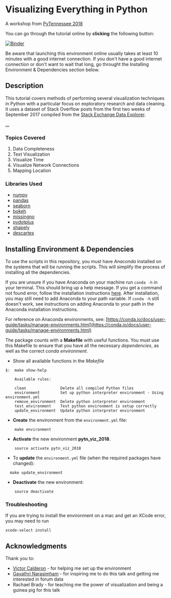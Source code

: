 # Visualizing Everything in Python

A workshop from [PyTennessee 2018](https://www.pytennessee.org/schedule/presentation/187/)

You can go through the tutorial online by **clicking** the following button:

[![Binder](https://mybinder.org/badge.svg)](https://mybinder.org/v2/gh/kbrady/pytn_2018/master)

Be aware that launching this environment online usually takes at least 10 minutes with a good internet connection. If you don't have a good internet connection or don't want to wait that long, go throught the Installing Environment & Dependencies section below.

## Description

This tutorial covers methods of performing several visualization techniques in Python with a particular focus on exploratory research and data cleaning. It uses a dataset of Stack Overflow posts from the first two weeks of September 2017 compiled from the [Stack Exchange Data Explorer](https://data.stackexchange.com/stackoverflow/query/new).

[...](description.md)

### Topics Covered
1. Data Completeness
1. Text Visualization
1. Visualize Time
1. Visualize Network Connections
1. Mapping Location

### Libraries Used
- [numpy](http://www.numpy.org)
- [pandas](https://pandas.pydata.org)
- [seaborn](https://seaborn.pydata.org)
- [bokeh](https://bokeh.pydata.org/en/latest/)
- [missingno](https://github.com/ResidentMario/missingno)
- [pydotplus](https://pydotplus.readthedocs.io)
- [shapely](https://shapely.readthedocs.io/en/latest/)
- [descartes](https://bitbucket.org/sgillies/descartes/)

## Installing Environment & Dependencies

To use the scripts in this repository, you must have _Anaconda_ installed on the systems that will be running the scripts. This will simplify the process of installing all the dependencies.

If you are unsure if you have Anaconda on your machine run `conda -h` in your terminal. This should bring up a help message. If you get a command not found error, follow the installation instructions [here](https://docs.anaconda.com/anaconda/install/).  After installation, you may still need to add Anaconda to your path variable. If `conda -h` still doesn't work, see instructions on adding Anaconda to your path in the Anaconda installation instructions.

For reference on Anaconda environments, see: [https://conda.io/docs/user-guide/tasks/manage-environments.html](https://conda.io/docs/user-guide/tasks/manage-environments.html)

The package counts with a __Makefile__ with useful functions. You must use this Makefile to ensure that you have all the necessary _dependencies_, as well as the correct _conda environment_. 

* Show all available functions in the _Makefile_

```
$:  make show-help
    
    Available rules:
    
    clean               Delete all compiled Python files
    environment         Set up python interpreter environment - Using environment.yml
    remove_environment  Delete python interpreter environment
    test_environment    Test python environment is setup correctly
    update_environment  Update python interpreter environment
```

* __Create__ the environment from the `environment.yml` file:

```
    make environment
```

* __Activate__ the new environment __pytn_viz_2018__.

```
    source activate pytn_viz_2018
```

* To __update__ the `environment.yml` file (when the required packages have changed):

```
  make update_environment
```

* __Deactivate__ the new environment:

```
    source deactivate
```

### Troubleshooting

If you are trying to install the environment on a mac and get an XCode error, you may need to run
```
xcode-select install
```

## Acknowledgments

Thank you to:
+ [Victor Calderon](https://github.com/vcalderon2009) - for helping me set up the environment
+ [Gayathri Narasimham](https://github.com/gnvandy) - for inspiring me to do this talk and getting me interested in forum data
+ Rachael Brady - for teaching me the power of visualization and being a guinea pig for this talk
